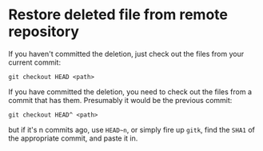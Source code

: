 # Restore deleted file from remote repository

If you haven't committed the deletion, just check out the files from your current commit:

    git checkout HEAD <path>

If you have committed the deletion, you need to check out the files from a commit that has them.
Presumably it would be the previous commit:

    git checkout HEAD^ <path>
    
but if it's n commits ago, use `HEAD~n`, or simply fire up `gitk`, find the `SHA1` of the appropriate commit, and paste it in.
